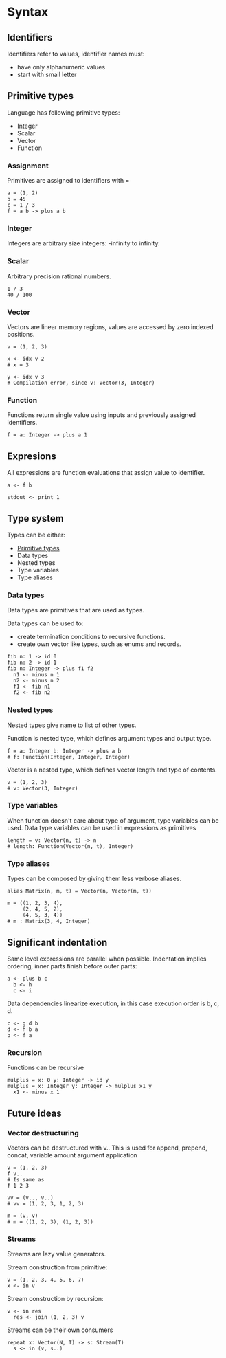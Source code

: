 # Syntax

## Identifiers

Identifiers refer to values, identifier names must:
- have only alphanumeric values
- start with small letter

## Primitive types

Language has following primitive types:
- Integer
- Scalar
- Vector
- Function

### Assignment

Primitives are assigned to identifiers with =

```
a = (1, 2)
b = 45
c = 1 / 3
f = a b -> plus a b
```

### Integer

Integers are arbitrary size integers: -infinity to infinity.

### Scalar

Arbitrary precision rational numbers.

```
1 / 3
40 / 100
```

### Vector
Vectors are linear memory regions, values are accessed by zero indexed positions.

```
v = (1, 2, 3)

x <- idx v 2
# x = 3

y <- idx v 3
# Compilation error, since v: Vector(3, Integer)
```

### Function

Functions return single value using inputs and previously assigned identifiers.
```
f = a: Integer -> plus a 1
```

## Expresions

All expressions are function evaluations that assign value to identifier.
```
a <- f b

stdout <- print 1
```

## Type system

Types can be either:
- [Primitive types](#Primitive_types)
- Data types
- Nested types
- Type variables
- Type aliases

### Data types

Data types are primitives that are used as types.

Data types can be used to:
- create termination conditions to recursive functions.
- create own vector like types, such as enums and records.
```
fib n: 1 -> id 0
fib n: 2 -> id 1
fib n: Integer -> plus f1 f2
  n1 <- minus n 1
  n2 <- minus n 2
  f1 <- fib n1
  f2 <- fib n2
```

### Nested types

Nested types give name to list of other types.

Function is nested type, which defines argument types and output type.
```
f = a: Integer b: Integer -> plus a b
# f: Function(Integer, Integer, Integer)
```

Vector is a nested type, which defines vector length and type of contents.
```
v = (1, 2, 3)
# v: Vector(3, Integer)
```

### Type variables

When function doesn't care about type of argument, type variables can be used.
Data type variables can be used in expressions as primitives

```
length = v: Vector(n, t) -> n
# length: Function(Vector(n, t), Integer)
```

### Type aliases

Types can be composed by giving them less verbose aliases.

```
alias Matrix(n, m, t) = Vector(n, Vector(m, t))

m = ((1, 2, 3, 4),
     (2, 4, 5, 2),
     (4, 5, 3, 4))
# m : Matrix(3, 4, Integer)
```


## Significant indentation

Same level expressions are parallel when possible.
Indentation implies ordering, inner parts finish before outer parts:
```
a <- plus b c
  b <- h
  c <- i
```

Data dependencies linearize execution, in this case 
execution order is b, c, d. 
```
c <- g d b
d <- h b a
b <- f a
```

### Recursion

Functions can be recursive
```
mulplus = x: 0 y: Integer -> id y
mulplus = x: Integer y: Integer -> mulplus x1 y
  x1 <- minus x 1
```

## Future ideas

### Vector destructuring

Vectors can be destructured with v..
This is used for append, prepend, concat, variable amount argument application 
```
v = (1, 2, 3)
f v..
# Is same as
f 1 2 3

vv = (v.., v..)
# vv = (1, 2, 3, 1, 2, 3)

m = (v, v)
# m = ((1, 2, 3), (1, 2, 3))
```

### Streams

Streams are lazy value generators.

Stream construction from primitive:
```
v = (1, 2, 3, 4, 5, 6, 7)
x <- in v
```

Stream construction by recursion:
```
v <- in res
  res <- join (1, 2, 3) v
```

Streams can be their own consumers
```
repeat x: Vector(N, T) -> s: Stream(T)
  s <- in (v, s..)
```